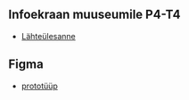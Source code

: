 ## Infoekraan muuseumile P4-T4

- [Lähteülesanne](https://github.com/kuressaareametikool/tarkvaraprojektid/wiki/2020%E2%88%9521-PROJEKT-nr-4-%E2%80%92-Infoekraan-muuseumile)
## Figma 
- [prototüüp](https://www.figma.com/file/lwmkZCyPBPqcQZpWpuYl4O/Untitled?node-id=0%3A1)
